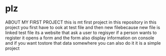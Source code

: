 # plz
ABOUT MY FIRST PROJECT
this is mt first project in this repository 
in this project you first have to ook at test file and then new filebecause new file is linked test file its a website that ask a user to regisyer if a person wants to register it 
opens a form and the form also display information on console and if you want tostore that data somewhere you can also do it it is a simple project
